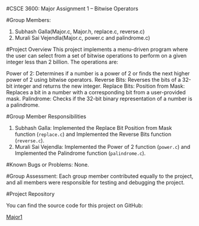 #CSCE 3600: Major Assignment 1 – Bitwise Operators

#Group Members:

1. Subhash Galla(Major.c, Major.h, replace.c, reverse.c)
2. Murali Sai Vejendla(Major.c, power.c and palindrome.c)

#Project Overview
This project implements a menu-driven program where the user can select from a set of bitwise operations to perform on a given integer less than 2 billion. The operations are:

Power of 2: Determines if a number is a power of 2 or finds the next higher power of 2 using bitwise operators.
Reverse Bits: Reverses the bits of a 32-bit integer and returns the new integer.
Replace Bits: Position from Mask: Replaces a bit in a number with a corresponding bit from a user-provided mask.
Palindrome: Checks if the 32-bit binary representation of a number is a palindrome.

#Group Member Responsibilities

1. Subhash Galla: Implemented the Replace Bit Position from Mask function (`replace.c`) and Implemented the Reverse Bits function (`reverse.c`).
2. Murali Sai Vejendla: Implemented the Power of 2 function (`power.c`) and Implemented the Palindrome function (`palindrome.c`).

#Known Bugs or Problems: None.

#Group Assessment:
Each group member contributed equally to the project, and all members were responsible for testing and debugging the project.

#Project Repository

You can find the source code for this project on GitHub:

[Major1](https://github.com/subhash48/Major1.git)

